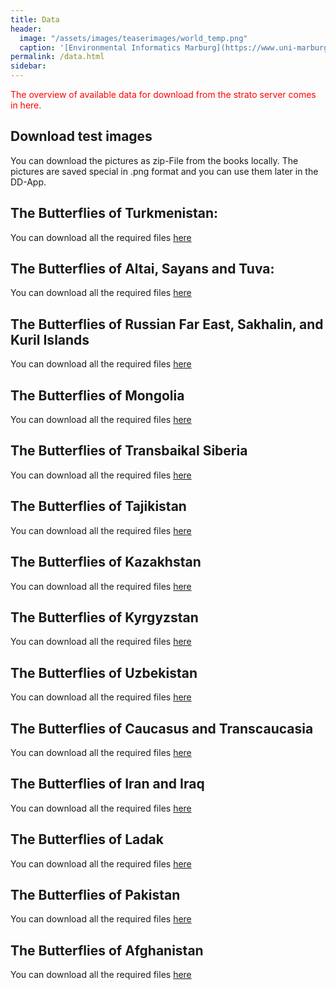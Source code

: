 ```yaml
---
title: Data
header:
  image: "/assets/images/teaserimages/world_temp.png"
  caption: '[Environmental Informatics Marburg](https://www.uni-marburg.de/en/fb19/disciplines/physisch/environmentalinformatics)'
permalink: /data.html
sidebar:
---
```


<span style="color:red">
The overview of available data for download from the strato server comes in here.
</span>


## Download test images
You can download the pictures as zip-File from the books locally.
The pictures are saved special in .png format and you can use them later in the DD-App.

## The Butterflies of Turkmenistan:
You can download all the required files [here][1]

[1]:http://digitizer.umweltinformatik-marburg.de:4000//distributionDigitizer/download/tutorial_1/book_1.zip

## The Butterflies of Altai, Sayans and Tuva:
You can download all the required files [here][2]

[2]:http://digitizer.umweltinformatik-marburg.de:4000//distributionDigitizer/download/tutorial_1/book_2.zip

## The Butterflies of Russian Far East, Sakhalin, and Kuril Islands
You can download all the required files [here][3]

[3]:http://digitizer.umweltinformatik-marburg.de:4000//distributionDigitizer/download/tutorial_1/book_3.zip

## The Butterflies of Mongolia

You can download all the required files [here][4]

[4]:http://digitizer.umweltinformatik-marburg.de:4000//distributionDigitizer/download/tutorial_1/book_4.zip

## The Butterflies of Transbaikal Siberia
You can download all the required files [here][5]

[5]:http://digitizer.umweltinformatik-marburg.de:4000//distributionDigitizer/download/tutorial_1/book_5.zip

## The Butterflies of Tajikistan
You can download all the required files [here][6]

[6]:http://digitizer.umweltinformatik-marburg.de:4000//distributionDigitizer/download/tutorial_1/book_6.zip

## The Butterflies of Kazakhstan
You can download all the required files [here][7]

[7]:http://digitizer.umweltinformatik-marburg.de:4000//distributionDigitizer/download/tutorial_1/book_7.zip

## The Butterflies of Kyrgyzstan
You can download all the required files [here][8]

[8]:http://digitizer.umweltinformatik-marburg.de:4000//distributionDigitizer/download/tutorial_1/book_8.zip

## The Butterflies of Uzbekistan
You can download all the required files [here][9]

[9]:http://digitizer.umweltinformatik-marburg.de:4000//distributionDigitizer/download/tutorial_1/book_9.zip

## The Butterflies of Caucasus and Transcaucasia
You can download all the required files [here][10]

[10]:http://digitizer.umweltinformatik-marburg.de:4000//distributionDigitizer/download/tutorial_1/book_10.zip

## The Butterflies of Iran and Iraq
You can download all the required files [here][11]

[11]:http://digitizer.umweltinformatik-marburg.de:4000//distributionDigitizer/download/tutorial_1/book_11.zip

## The Butterflies of Ladak
You can download all the required files [here][12]

[12]:http://digitizer.umweltinformatik-marburg.de:4000//distributionDigitizer/download/tutorial_1/book_12.zip

## The Butterflies of Pakistan
You can download all the required files [here][13]

[13]:http://digitizer.umweltinformatik-marburg.de:4000//distributionDigitizer/download/tutorial_1/book_13.zip

## The Butterflies of Afghanistan
You can download all the required files [here][14]

[14]:http://digitizer.umweltinformatik-marburg.de:4000//distributionDigitizer/download/tutorial_1/book_14.zip





